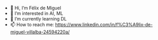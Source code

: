 - 👋 Hi, I’m Félix de Miguel
- 👀 I’m interested in AI, ML
- 🌱 I’m currently learning DL
- 📫 How to reach me: https://www.linkedin.com/in/f%C3%A9lix-de-miguel-villalba-24594220a/
